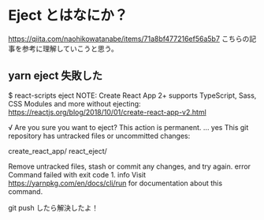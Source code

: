 # Eject とはなにか？

https://qiita.com/naohikowatanabe/items/71a8bf477216ef56a5b7
こちらの記事を参考に理解していこうと思う。

## yarn eject 失敗した

$ react-scripts eject
NOTE: Create React App 2+ supports TypeScript, Sass, CSS Modules and more without ejecting: https://reactjs.org/blog/2018/10/01/create-react-app-v2.html

√ Are you sure you want to eject? This action is permanent. ... yes
This git repository has untracked files or uncommitted changes:

create_react_app/
react_eject/

Remove untracked files, stash or commit any changes, and try again.
error Command failed with exit code 1.
info Visit https://yarnpkg.com/en/docs/cli/run for documentation about this command.

git push したら解決したよ！
